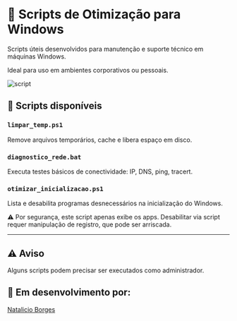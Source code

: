 # 🧹 Scripts de Otimização para Windows

Scripts úteis desenvolvidos para manutenção e suporte técnico em máquinas Windows.</p> 
Ideal para uso em ambientes corporativos ou pessoais.

![script](https://images.hanselman.com/blog/zisamazing2.gif)

## 🔧 Scripts disponíveis

### `limpar_temp.ps1`
Remove arquivos temporários, cache e libera espaço em disco.

### `diagnostico_rede.bat`
Executa testes básicos de conectividade: IP, DNS, ping, tracert.

### `otimizar_inicializacao.ps1`
Lista e desabilita programas desnecessários na inicialização do Windows.</p>
⚠️ Por segurança, este script apenas exibe os apps. Desabilitar via script requer manipulação de registro, que pode ser arriscada.

---

## ⚠️ Aviso
Alguns scripts podem precisar ser executados como administrador.

## 📌 Em desenvolvimento por:
[Natalicio Borges](https://github.com/natalicioneto)
